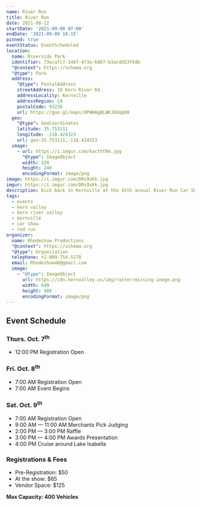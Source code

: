 ```yaml
---
name: River Run
title: River Run
date: 2021-08-12
startDate: '2021-09-08 07:00'
endDate: '2021-09-09 16:15'
pinned: true
eventStatus: EventScheduled
location:
  name: Riverside Park
  identifier: 73acafc7-1407-473a-b807-b3acdd53f6db
  "@context": https://schema.org
  "@type": Park
  address:
    "@type": PostalAddress
    streetAddress: 10 Kern River Rd.
    addressLocality: Kernville
    addressRegion: CA
    postalCode: 93238
    url: https://goo.gl/maps/8PWNAgBLWKJb6UpD8
  geo:
    "@type": GeoCoordinates
    latitude: 35.753111
    longitude: -118.424323
    url: geo:35.753111,-118.424323
  image:
    - url: https://i.imgur.com/kacthtRm.jpg
      "@type": ImageObject
      width: 320
      height: 240
      encodingFormat: image/png
image: https://i.imgur.com/DRs9sKk.jpg
imgur: https://i.imgur.com/DRs9sKk.jpg
description: Kick back in Kernville at the 45th annual River Run Car Show
tags:
  - events
  - kern valley
  - kern river valley
  - kernville
  - car show
  - rod run
organizer:
  name: Rhodeshow Productions
  "@context": https://schema.org
  "@type": Organization
  telephone: +1-909-754-5270
  email: Rhodeshow48@gmail.com
  image:
    - "@type": ImageObject
      url: https://cdn.kernvalley.us/img/raster/missing-image.png
      width: 640
      height: 480
      encodingFormat: image/png
---
```

## Event Schedule

### Thurs. Oct. 7<sup>th</sup>
- 12:00 PM Registration Open

### Fri. Oct. 8<sup>th</sup>
- 7:00 AM Registration Open
- 7:00 AM Event Begins

### Sat. Oct. 9<sup>th</sup>
- 7:00 AM Registration Open
- 9:00 AM &mdash; 11:00 AM Merchants Pick Judging
- 2:00 PM &mdash; 3:00 PM Raffle
- 3:00 PM &mdash; 4:00 PM Awards Presentation
- 4:00 PM Cruise around Lake Isabella

### Registrations &amp; Fees
- Pre-Registration: $50
- At the show: $65
- Vendor Space: $125

**Max Capacity: 400 Vehicles**

